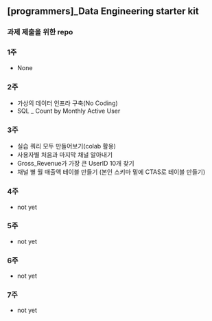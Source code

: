 ## [programmers]\_Data Engineering starter kit

### 과제 제출을 위한 repo

### 1주

- None

### 2주

- 가상의 데이터 인프라 구축(No Coding)
- SQL \_ Count by Monthly Active User

### 3주

- 실습 쿼리 모두 만들어보기(colab 활용)
- 사용자별 처음과 마지막 채널 알아내기
- Gross_Revenue가 가장 큰 UserID 10개 찾기
- 채널 별 월 매출액 테이블 만들기 (본인 스키마 밑에 CTAS로 테이블 만들기)

### 4주

- not yet

### 5주

- not yet

### 6주

- not yet

### 7주

- not yet
